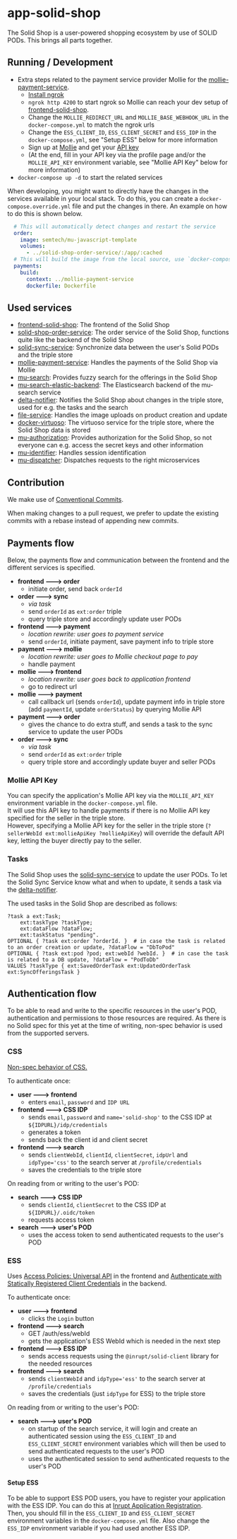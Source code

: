 # app-solid-shop

The Solid Shop is a user-powered shopping ecosystem by use of SOLID PODs. This brings all parts together.

## Running / Development

* Extra steps related to the payment service provider Mollie for the [mollie-payment-service](https://github.com/madnificent/mollie-payment-service).
    * [Install ngrok](https://ngrok.com/download)
    * `ngrok http 4200` to start ngrok so Mollie can reach your dev setup of [frontend-solid-shop](https://github.com/redpencilio/frontend-solid-shop).
    * Change the `MOLLIE_REDIRECT_URL` and `MOLLIE_BASE_WEBHOOK_URL` in the `docker-compose.yml` to match the ngrok urls
    * Change the `ESS_CLIENT_ID`, `ESS_CLIENT_SECRET` and `ESS_IDP` in the `docker-compose.yml`, see "Setup ESS" below for more information
    * Sign up at [Mollie](https://www.mollie.com/) and get your [API key](https://docs.mollie.com/overview/authentication)
    * (At the end, fill in your API key via the profile page and/or the `MOLLIE_API_KEY` environment variable, see "Mollie API Key" below for more information)
* `docker-compose up -d` to start the related services

When developing, you might want to directly have the changes in the services available in your local stack.
To do this, you can create a `docker-compose.override.yml` file and put the changes in there.
An example on how to do this is shown below.

```yaml
  # This will automatically detect changes and restart the service
  order:
    image: semtech/mu-javascript-template
    volumes:
      - ../solid-shop-order-service/:/app/:cached
  # This will build the image from the local source, use `docker-compose build` together with `docker-compose up -d` to restart the service
  payments:
    build:
      context: ../mollie-payment-service
      dockerfile: Dockerfile
```

## Used services
- [frontend-solid-shop](https://github.com/redpencilio/frontend-solid-shop): The frontend of the Solid Shop
- [solid-shop-order-service](https://github.com/redpencilio/solid-shop-order-service): The order service of the Solid Shop, functions quite like the backend of the Solid Shop
- [solid-sync-service](https://github.com/redpencilio/solid-sync-service): Synchronize data between the user's Solid PODs and the triple store
- [mollie-payment-service](https://github.com/madnificent/mollie-payment-service): Handles the payments of the Solid Shop via Mollie
- [mu-search](https://github.com/mu-semtech/mu-search): Provides fuzzy search for the offerings in the Solid Shop
- [mu-search-elastic-backend](https://github.com/mu-semtech/mu-search-elastic-backend): The Elasticsearch backend of the mu-search service
- [delta-notifier](https://github.com/mu-semtech/delta-notifier): Notifies the Solid Shop about changes in the triple store, used for e.g. the tasks and the search
- [file-service](https://github.com/mu-semtech/file-service): Handles the image uploads on product creation and update
- [docker-virtuoso](https://github.com/redpencilio/docker-virtuoso): The virtuoso service for the triple store, where the Solid Shop data is stored
- [mu-authorization](https://github.com/mu-semtech/mu-authorization): Provides authorization for the Solid Shop, so not everyone can e.g. access the secret keys and other information
- [mu-identifier](https://github.com/mu-semtech/mu-identifier): Handles session identification
- [mu-dispatcher](https://github.com/mu-semtech/mu-dispatcher): Dispatches requests to the right microservices

## Contribution

We make use of [Conventional Commits](https://www.conventionalcommits.org/en/v1.0.0/).

When making changes to a pull request, we prefer to update the existing commits with a rebase instead of appending new commits.

## Payments flow

Below, the payments flow and communication between the frontend and the different services is specified.
- **frontend ---> order**
    - initiate order, send back `orderId`
- **order ---> sync**
  - *via task*
  - send `orderId` as `ext:order` triple
  - query triple store and accordingly update user PODs
- **frontend ---> payment**
  - *location rewrite: user goes to payment service*
  - send `orderId`, initiate payment, save payment info to triple store
- **payment ---> mollie**
  - *location rewrite: user goes to Mollie checkout page to pay*
  - handle payment
- **mollie ---> frontend**
  - *location rewrite: user goes back to application frontend*
  - go to redirect url
- **mollie ---> payment**
  - call callback url (sends `orderId`), update payment info in triple store (add `paymentId`, update `orderStatus`) by querying Mollie API
- **payment ---> order**
  - gives the chance to do extra stuff, and sends a task to the sync service to update the user PODs
- **order ---> sync**
  - *via task*
  - send `orderId` as `ext:order` triple
  - query triple store and accordingly update buyer and seller PODs

### Mollie API Key

You can specify the application's Mollie API key via the `MOLLIE_API_KEY` environment variable in the `docker-compose.yml` file.  
It will use this API key to handle payments if there is no Mollie API key specified for the seller in the triple store.  
However, specifying a Mollie API key for the seller in the triple store (`?sellerWebId ext:mollieApiKey ?mollieApiKey`) will override the default API key, letting the buyer directly pay to the seller.

### Tasks

The Solid Shop uses the [solid-sync-service](https://github.com/redpencilio/solid-sync-service) to update the user PODs.
To let the Solid Sync Service know what and when to update, it sends a task via the [delta-notifier](https://github.com/mu-semtech/delta-notifier).

The used tasks in the Solid Shop are described as follows:
```
?task a ext:Task;
    ext:taskType ?taskType;
    ext:dataFlow ?dataFlow;
    ext:taskStatus "pending".
OPTIONAL { ?task ext:order ?orderId. }  # in case the task is related to an order creation or update, ?dataFlow = "DbToPod"
OPTIONAL { ?task ext:pod ?pod; ext:webId ?webId. }  # in case the task is related to a DB update, ?dataFlow = "PodToDb"
VALUES ?taskType { ext:SavedOrderTask ext:UpdatedOrderTask ext:SyncOfferingsTask }
```

## Authentication flow

To be able to read and write to the specific resources in the user's POD, authentication and permissions to those resources are required.
As there is no Solid spec for this yet at the time of writing, non-spec behavior is used from the supported servers.

### CSS

[Non-spec behavior of CSS.](https://communitysolidserver.github.io/CommunitySolidServer/4.0/client-credentials/)

To authenticate once:
- **user ---> frontend**
    - enters `email`, `password` and `IDP URL`
- **frontend ---> CSS IDP**
    - sends `email`, `password` and `name='solid-shop'` to the CSS IDP at `${IDPURL}/idp/credentials`
    - generates a token
    - sends back the client id and client secret
- **frontend ---> search**
    - sends `clientWebId`, `clientId`, `clientSecret`, `idpUrl` and `idpType='css'` to the search server at `/profile/credentials`
    - saves the credentials to the triple store

On reading from or writing to the user's POD:
- **search ---> CSS IDP**
    - sends `clientId`, `clientSecret` to the CSS IDP at `${IDPURL}/.oidc/token`
    - requests access token
- **search ---> user's POD**
    - uses the access token to send authenticated requests to the user's POD

### ESS

Uses [Access Policies: Universal API](https://docs.inrupt.com/developer-tools/javascript/client-libraries/tutorial/manage-access-policies/#change-agent-access) in the frontend and [Authenticate with Statically Registered Client Credentials](https://docs.inrupt.com/developer-tools/javascript/client-libraries/tutorial/authenticate-nodejs-script/#authenticate-with-statically-registered-client-credentials) in the backend.

To authenticate once:
- **user ---> frontend**
    - clicks the `Login` button
- **frontend ---> search**
    - GET /auth/ess/webId
    - gets the application's ESS WebId which is needed in the next step
- **frontend ---> ESS IDP**
    - sends access requests using the `@inrupt/solid-client` library for the needed resources
- **frontend ---> search**
    - sends `clientWebId` and `idpType='ess'` to the search server at `/profile/credentials`
    - saves the credentials (just `idpType` for ESS) to the triple store

On reading from or writing to the user's POD:
- **search ---> user's POD**
    - on startup of the search service, it will login and create an authenticated session using the `ESS_CLIENT_ID` and `ESS_CLIENT_SECRET` environment variables which will then be used to send authenticated requests to the user's POD
    - uses the authenticated session to send authenticated requests to the user's POD

#### Setup ESS

To be able to support ESS POD users, you have to register your application with the ESS IDP. You can do this at [Inrupt Application Registration](https://login.inrupt.com/registration.html).  
Then, you should fill in the `ESS_CLIENT_ID` and `ESS_CLIENT_SECRET` environment variables in the `docker-compose.yml` file. Also change the `ESS_IDP` environment variable if you had used another ESS IDP.
